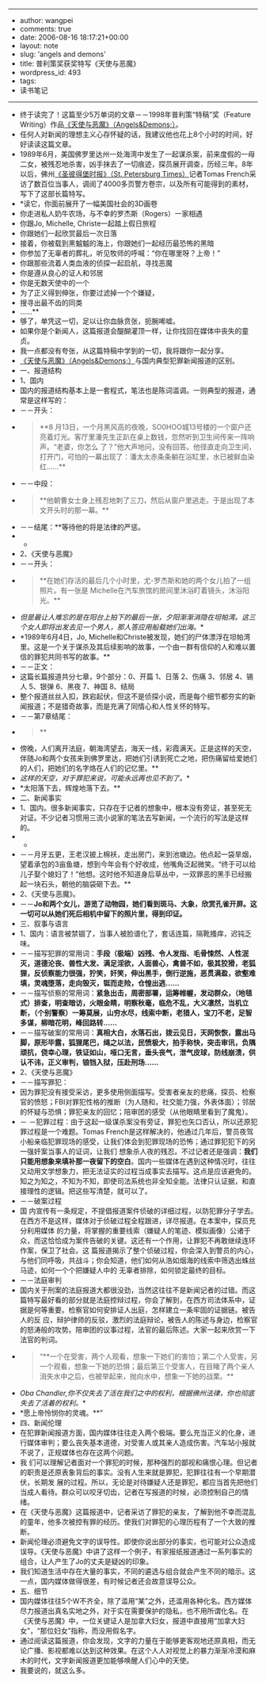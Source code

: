 - --
- author: wangpei
- comments: true
- date: 2006-08-16 18:17:21+00:00
- layout: note
- slug: 'angels and demons'
- title: 普利策奖获奖特写《天使与恶魔》
- wordpress_id: 493
- tags:
- 读书笔记
- --
- 终于读完了！这篇至少5万单词的文章－－1998年普利策“特稿”奖（Feature Writing）作品[《天使与恶魔》（Angels&Demons;）](http://www.pulitzer.org/year/1998/feature-writing/works/)。
- 任何人对新闻的理想主义心存怀疑的话，我建议他也花上8个小时的时间，好好读读这篇文章。
- 1989年6月，美国佛罗里达州一处海湾中发生了一起谋杀案，前来度假的一母二女，被残忍地杀害，凶手抹去了一切痕迹，探员展开调查，历经三年。8年以后，佛州[《圣彼得堡时报》（St. Petersburg Times）](http://www.sptimes.com/)记者Tomas French采访了数百位当事人，调阅了4000多页警方卷宗，以及所有可能得到的素材，写下了这部长篇特写。
- *读它，你面前展开了一幅美国社会的3D画卷
- 你走进私人奶牛农场，与不幸的罗杰斯（Rogers）一家相遇
- 你跟Jo, Michelle, Christe一起踏上假日旅程
- 你跟她们一起欣赏最后一次日落
- 接着，你被载到黑魆魆的海上，你跟她们一起经历最恐怖的黑暗
- 你参加了无辜者的葬礼，听见牧师的呼喊：“你在哪里呀？上帝！”
- 你跟那些流着人类血液的侦探一起启航，寻找恶魔
- 你是遵从良心的证人和邻居
- 你是无数天使中的一个
- 为了正义得到伸张，你要过滤掉一个个嫌疑，
- 搜寻出最不齿的同类
- ……**
- 够了，单凭这一切，足以让你血脉贲张，扼腕唏嘘。
- 如果你是个新闻人，这篇报道会醍醐灌顶一样，让你找回在媒体中丧失的童贞。
- 我一点都没有夸张，从这篇特稿中学到的一切，我将跟你一起分享。
- [《天使与恶魔》（Angels&Demons;）](http://www.pulitzer.org/year/1998/feature-writing/works/)与国内典型犯罪新闻报道的区别。
- 一、报道结构
- 1、国内
- 国内的报道结构基本上是一套程式，笔法也是陈词滥调。一则典型的报道，通常是这样写的：
- －－开头：
- <blockquote>**8 月13日，一个月黑风高的夜晚，SO0HOO城13号楼的一个窗户还亮着灯光。客厅里潘先生正趴在桌上数钱，忽然听到卫生间传来一阵响声。“老婆，你怎么 了？”他大声地问，没有回答。他径直走向卫生间，打开门，可怕的一幕出现了：潘太太赤条条躺在浴缸里，水已被鲜血染红……**</blockquote>
- －－中段：
- <blockquote>**他朝曹女士身上残忍地刺了三刀，然后从窗户里逃走。于是出现了本文开头时的那一幕。**</blockquote>
- －－结尾：**等待他的将是法律的严惩。
- *
- 2、《天使与恶魔》
- －－开头：
- <blockquote>**在她们存活的最后几个小时里，尤-罗杰斯和她的两个女儿拍了一组照片。有一张是 Michelle在汽车旅馆的房间里沐浴盯着镜头，沐浴阳光。**
- *但是最让人难忘的是在阳台上拍下的最后一张，夕阳渐渐消隐在坦帕湾。这三个女人即将出发去见一个男人，那人答应用船载她们出海。**
- *1989年6月4日，Jo, Michelle和Christe被发现，她们的尸体漂浮在坦帕湾里。这是一个关于谋杀及其后续影响的故事，一个由一群有信仰的人和难以置信的罪犯共同书写的故事。**</blockquote>
- －－正文：
- 这篇长篇报道共分七章，9个部分：0、开篇 1、日落 2、伤痛 3、邻居 4、锡人 5、银弹 6、黑夜 7、神国 8、结局
- 整个报道丝丝入扣，跌宕起伏，但这不是侦探小说，而是每个细节都夯实的新闻报道；不是猎奇故事，而是充满了同情心和人性关怀的特写。
- －－第7章结尾：
- <blockquote>**
- 傍晚，人们离开法庭，朝海湾望去，海天一线，彩霞满天。正是这样的天空，伴随Jo和两个女孩来到佛罗里达，把她们引诱到死亡之地，把伤痛留给爱她们的人们，把她们的名字烙在人们的记忆里。**
- *这样的天空，对于罪犯来说，可能永远再也见不到了。**
- *太阳落下去，辉煌地落下去。**</blockquote>
- 二、新闻事实
- 1、国内。很多新闻事实，只存在于记者的想象中，根本没有旁证，甚至死无对证。不少记者习惯用三流小说家的笔法去写新闻，一个流行的写法是这样的。
- *
- －－月牙五更，王老汉披上棉袄，走出房门，来到池塘边。他点起一袋旱烟，望着承包的3亩鱼塘，想到今年会有个好收成，他嘴角泛起微笑。“终于可以给儿子娶个媳妇了！”他想。这时他不知道身后草丛中，一双罪恶的黑手已经搬起一块石头，朝他的脑袋砸下去。**
- 2、《天使与恶魔》。
- －－**Jo和两个女儿，游览了动物园，她们看到斑马、大象，欣赏孔雀开屏。这一切可以从她们死后相机中留下的照片里，得到印证。**
- 三、叙事与语言
- 1、国内：语言被禁锢了，当事人被脸谱化了，套话连篇，隔靴搔痒，迟钝乏味。
- －－描写犯罪的常用词：**手段（极端）凶残、令人发指、毛骨悚然、人性泯灭，道德沦丧、兽性大发、满足淫欲，人面兽心，禽兽不如，极其狡猾，老狐狸，反侦察能力很强，狞笑，奸笑，伸出黑手，倒行逆施，恶贯满盈，欲壑难填，灵魂堕落，走向毁灭，铤而走险，仓惶出逃……**
- －－描写侦察的常用词：**紧急出击，周密部署，运筹帷幄，发动群众，（地毯式）排查，明查暗访，火眼金睛，明察秋毫，临危不乱，大义凛然，当机立断，（个别警察）一筹莫展，山穷水尽，线索中断，老猎人，宝刀不老，足智多谋，柳暗花明，峰回路转……**
- －－描写破案的常用词：**真相大白，水落石出，拨云见日，天网恢恢，露出马脚，原形毕露，狐狸尾巴，绳之以法，民愤极大，拍手称快，突击审讯，负隅顽抗，侥幸心理，铁证如山，哑口无言，垂头丧气，泄气皮球，防线崩溃，供认不讳，正义审判，锒铛入狱，压赴刑场……**
- 2、《天使与恶魔》
- －－描写罪犯：
- 因为罪犯没有接受采访，更多使用侧面描写。受害者亲友的悲痛，探员、检察官的愤怒；FBI对罪犯性格的推断（为人随和，社交能力强，外表体面）；邻居的怀疑与恐惧；罪犯亲友的回忆；陪审团的感受（从他眼睛里看到了魔鬼）。
- － －犯罪过程：由于这起一级谋杀案没有旁证，罪犯也矢口否认，所以还原犯罪过程是一个难题。Tomas French是这样解决的，他通过几年后，警员夜驾小船亲临犯罪现场的感受，让我们体会到犯罪现场的恐怖；通过罪犯犯下的另一强奸案当事人的证词，让我们 想象杀人夜的残忍。不过记者还是强调：**我们只能用想象来填补那一夜留下的空白**。国内一些媒体在遇到这种情况时，往往又动用文学想象力，把无法证实的过程当成事实去描写。这点是应该避免的。知之为知之，不知为不知，即使司法系统也非全知全能。法律只认证据，和直接理性的逻辑。把这些写清楚，就可以了。
- －－破案过程
- 国 内宣传有一条规定，不提倡报道案件侦破的详细过程，以防犯罪分子学去。在西方不是这样，媒体对于侦破过程全程跟进，详尽报道。在本案中，探员充分利用媒体 的力量，将掌握的重要线索（嫌疑人的笔迹、模拟画像）公诸于众，而这恰恰成为案件告破的关键。这还有一个作用，让罪犯不再敢继续连环作案，保卫了社会。这 篇报道揭示了整个侦破过程，你会深入到警员的内心，与他们同呼吸，共战斗；你会知道，他们如何从浩如烟海的线索中筛选出蛛丝马迹，如何一个个把嫌疑人中的 无辜者排除，如何锁定最终的目标。
- －－法庭审判
- 国内关于刑案的法庭报道大都很没劲，当然这往往不是新闻记者的过错。而这 篇特写最好看的部分就是法庭控辩过程，你会了解到，在西方司法体系中，证据是何等重要。检察官如何安排证人出庭，怎样建立一条牢固的证据链。被告人的反 应，辩护律师的反驳，激烈的法庭辩论，被告人的陈述与身边，检察官的怒涛般的攻势。陪审团的议事过程，法官的最后陈述。大家一起来欣赏一下法官的判词。
- <blockquote>“**一个在受害，两个人观看，想象一下她们的害怕；第二个人受害，另一个观看，想象一下她的恐惧；最后第三个受害人，在目睹了两个亲人消失水中之后，也被举起来，抛向水中，想象一下她的战栗。**
- *Oba Chandler,你不仅失去了活在我们之中的权利，根据佛州法律，你也彻底失去了活着的权利。**
- *愿上帝怜悯你的灵魂。**”</blockquote>
- 四、新闻伦理
- 在犯罪新闻报道方面，国内媒体往往走入两个极端。要么充当正义的化身，进行媒体审判；要么丧失基本道德，对受害人或其亲人造成伤害。汽车站小报就不说了，正规媒体也存在这两个问题。
- 我 们可以理解记者面对一个罪犯的时候，那种强烈的鄙视和痛恨心理。但记者的职责是还原表象背后的事实。没有人生来就是罪犯，犯罪往往有一个早期潜伏，长期发 展的过程。所以，无论是对待嫌疑人还是罪犯，都应当首先把他们当成人看待。群众可以咬牙切齿，记者在写报道的时候，必须控制自己的情绪。
- 在《天使与恶魔》这篇报道中，记者采访了罪犯的亲友，了解到他不幸而混乱的童年，他多次被控有罪的经历。使我们对罪犯的心理历程有了一个大致的推断。
- 新闻伦理必须避免文字的误导性。即使你说出部分的事实，也可能对公众造成误导。《天使与恶魔》中讲了这样一个例子，有家报纸报道通过一系列事实的组合，让人产生了Jo的丈夫是疑凶的印象。
- 我们知道生活中存在大量的事实，不同的遴选与组合就会产生不同的暗示。这一点，国内媒体做得很差，有时候记者还会故意误导公众。
- 五、细节
- 国内媒体往往5个W不齐全，除了滥用“某”之外，还滥用各种化名。西方媒体尽力报道出真名实地之外，对于实在需要保护的隐私，也不用所谓化名。在《天使与恶魔》中，一位关键证人是加拿大妇女，报道中直接用“加拿大妇女”，“那位妇女”指称，而没用假名字。
- 通过阅读这篇报道，你会发现，文字的力量在于能够更客观地还原真相，而无论广播、影视都难以达到这种效果。在这个人人对视觉上的暴力渐渐冷漠和麻木的时代，文字新闻报道更加能够唤醒人们心中的天使。
- 我要说的，就这么多。
